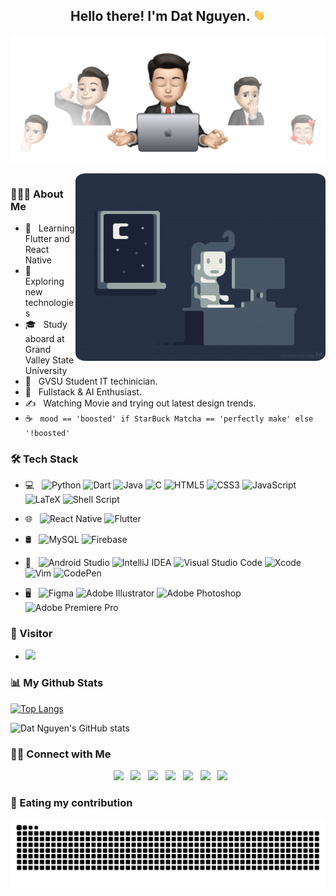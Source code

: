 




<h2 align="center">Hello there!
I'm Dat Nguyen. <img src="Hi.gif" width="20"> </h2>
<div align="center">
<img align = "center" src="cover.svg" >
</div>
<br>


<img align="right" alt="GIF" src="1.gif" width="400" style="border-radius:4%">



<h3> 👨🏻‍💻 About Me </h3>

- 🔭 &nbsp; Learning Flutter and React Native
- 🤔 &nbsp; Exploring new technologies
- 🎓 &nbsp; Study aboard at Grand Valley State University
- 💼 &nbsp; GVSU Student IT techinician.
- 🌱 &nbsp; Fullstack & AI Enthusiast. 
- ✍️ &nbsp; Watching Movie and trying out latest design trends.
- ☕ &nbsp; `mood == 'boosted' if StarBuck Matcha == 'perfectly make' else '!boosted'`




<h3>🛠 Tech Stack</h3>

- 💻 &nbsp; ![Python](https://img.shields.io/badge/python-3670A0?style=flat&logo=python&logoColor=ffdd54) ![Dart](https://img.shields.io/badge/dart-%230175C2.svg?style=flat&logo=dart&logoColor=white) ![Java](https://img.shields.io/badge/java-%23ED8B00.svg?style=Flat&logo=java&logoColor=white) ![C](https://img.shields.io/badge/c-%2300599C.svg?style=flat&logo=c&logoColor=white)
![HTML5](https://img.shields.io/badge/html5-%23E34F26.svg?style=flat&logo=html5&logoColor=white) ![CSS3](https://img.shields.io/badge/css3-%231572B6.svg?style=flat&logo=css3&logoColor=white)  ![JavaScript](https://img.shields.io/badge/javascript-%23323330.svg?style=flat&logo=javascript&logoColor=%23F7DF1E)
 ![LaTeX](https://img.shields.io/badge/latex-%23008080.svg?style=flat&logo=latex&logoColor=white)
 ![Shell Script](https://img.shields.io/badge/shell_script-%23121011.svg?style=flat&logo=gnu-bash&logoColor=white)
- 🌐 &nbsp; ![React Native](https://img.shields.io/badge/react_native-%2320232a.svg?style=flat&logo=react&logoColor=%2361DAFB) ![Flutter](https://img.shields.io/badge/Flutter-%2302569B.svg?style=flat&logo=Flutter&logoColor=white)
- 🛢 &nbsp; ![MySQL](https://img.shields.io/badge/mysql-%2300f.svg?style=flat&logo=mysql&logoColor=white) ![Firebase](https://img.shields.io/badge/firebase-%23039BE5.svg?style=flat&logo=firebase)
- 🔧 &nbsp; ![Android Studio](https://img.shields.io/badge/Android%20Studio-3DDC84.svg?style=flat&logo=android-studio&logoColor=white) ![IntelliJ IDEA](https://img.shields.io/badge/IntelliJIDEA-000000.svg?style=flat&logo=intellij-idea&logoColor=white)
 ![Visual Studio Code](https://img.shields.io/badge/Visual%20Studio%20Code-0078d7.svg?style=flat&logo=visual-studio-code&logoColor=white) ![Xcode](https://img.shields.io/badge/Xcode-007ACC?style=flat&logo=Xcode&logoColor=white)
![Vim](https://img.shields.io/badge/VIM-%2311AB00.svg?style=flat&logo=vim&logoColor=white)
![CodePen](https://img.shields.io/badge/CodePen-white?style=flat&logo=codepen&logoColor=black)


- 🖥 &nbsp; ![Figma](https://img.shields.io/badge/figma-%23F24E1E.svg?style=flat&logo=figma&logoColor=white) ![Adobe Illustrator](https://img.shields.io/badge/adobe%20illustrator-%23FF9A00.svg?style=flat&logo=adobe%20illustrator&logoColor=white) ![Adobe Photoshop](https://img.shields.io/badge/adobe%20photoshop-%2331A8FF.svg?style=flat&logo=adobe%20photoshop&logoColor=white) ![Adobe Premiere Pro](https://img.shields.io/badge/Adobe%20Premiere%20Pro-9999FF.svg?style=flat&logo=Adobe%20Premiere%20Pro&logoColor=white)




<h3>👀 Visitor</h3>

<ul>
<li><img align=""  src="https://komarev.com/ghpvc/?username=superboo0311&color=red"></li>
</ul>



<h3>📊  My Github Stats</h3>

[![Top Langs](https://github-readme-stats-superboo0311.vercel.app/api/top-langs/?username=superboo0311&langs_count=10&show_icons=true&theme=nord&count_private=true&layout=compact)](https://github.com/superboo0311/github-readme-stats)

![Dat Nguyen's GitHub stats](https://github-readme-stats-superboo0311.vercel.app/api?username=superboo0311&show_icons=true&theme=nord&count_private=true)


<h3> 🤝🏻 Connect with Me </h3>

<p align="center">
&nbsp; <a href="https://www.linkedin.com/in/dat-nguyen-32606917b/" target="_blank" rel="noopener noreferrer"><img src="https://img.shields.io/badge/linkedin-%230077B5.svg?style=flat&logo=linkedin&logoColor=white"/></a>
&nbsp; <a href="https://fb.me/nguyen.tien.dat.03.11" target="_blank" rel="noopener noreferrer"><img src="https://img.shields.io/badge/Facebook-%231877F2.svg?style=flat&logo=Facebook&logoColor=white"/></a>
&nbsp; <a href="https://m.me/nguyen.tien.dat.03.11" target="_blank" rel="noopener noreferrer"><img src="https://img.shields.io/badge/Messenger-00B2FF?style=flat&logo=messenger&logoColor=white"/></a>
&nbsp; <a href="mailto:datnguyentien0311@gmail.com" target="_blank" rel="noopener noreferrer"><img src="https://img.shields.io/badge/Gmail-D14836?style=flat&logo=gmail&logoColor=white"  /></a>
&nbsp; <a href="https://twitter.com/imtiendat0311" target="_blank" rel="noopener noreferrer"><img src="https://img.shields.io/badge/imtiendat0311-%231DA1F2.svg?style=flate&logo=Twitter&logoColor=white" /></a>  
&nbsp; <a href="https://www.instagram.com/cuocdoithatvui123/" target="_blank" rel="noopener noreferrer"><img src="https://img.shields.io/badge/cuocdoithatvui-%23E4405F.svg?style=flat&logo=Instagram&logoColor=white"  /></a>   
&nbsp; <a href="https://discord.gg/F6RXhbE8v9/" target="_blank" rel="noopener noreferrer"><img src="https://img.shields.io/badge/Hoi Rach Kid-%237289DA.svg?style=flat&logo=discord&logoColor=white"  /></a>   
</p>

<h3> 🐍 Eating my contribution </h3>

![snake gif](https://github.com/superboo0311/superboo0311/blob/output/github-contribution-grid-snake.svg?raw=true)



